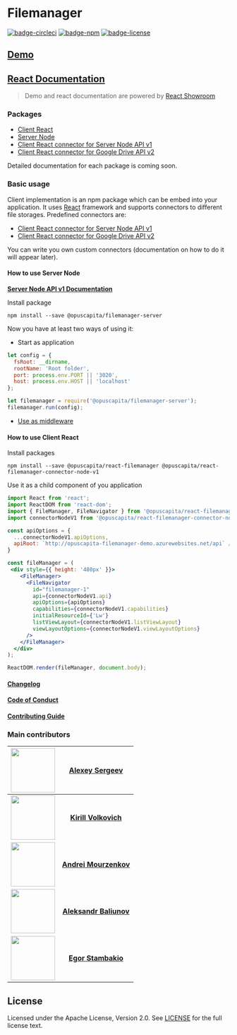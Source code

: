 # Filemanager

[![badge-circleci](https://img.shields.io/circleci/project/github/RedSparr0w/node-csgo-parser.svg)](https://circleci.com/gh/OpusCapita/filemanager)
[![badge-npm](https://img.shields.io/npm/v/@opuscapita/react-filemanager.svg)](https://www.npmjs.com/package/@opuscapita/react-filemanager)
[![badge-license](https://img.shields.io/github/license/OpusCapita/filemanager.svg)](./LICENSE)

## [Demo](http://opuscapita-filemanager-demo-master.azurewebsites.net/?currentComponentName=FileManager&maxContainerWidth=100%25&showSidebar=false)

## [React Documentation](http://opuscapita-filemanager-demo-master.azurewebsites.net/?currentComponentName=FileNavigator&maxContainerWidth=100%25&showSidebar=false)

> Demo and react documentation are powered by [React Showroom](https://github.com/OpusCapita/react-showroom-client)

### Packages

* [Client React](./packages/client-react)
* [Server Node](./packages/server-nodejs)
* [Client React connector for Server Node API v1](./packages/connector-node-v1)
* [Client React connector for Google Drive API v2](./packages/connector-google-drive-v2)

Detailed documentation for each package is coming soon.

### Basic usage

Client implementation is an npm package which can be embed into your application.
It uses [React](https://reactjs.org/) framework and supports connectors to different file storages.
Predefined connectors are:

* [Client React connector for Server Node API v1](./packages/connector-node-v1)
* [Client React connector for Google Drive API v2](./packages/connector-google-drive-v2)

You can write you own custom connectors (documentation on how to do it will appear later).

#### How to use Server Node

[**Server Node API v1 Documentation**](http://opuscapita-filemanager-demo-master.azurewebsites.net/api/docs/)

Install package

```shell
npm install --save @opuscapita/filemanager-server
```

Now you have at least two ways of using it:

* Start as application

```js
let config = {
  fsRoot: __dirname,
  rootName: 'Root folder',
  port: process.env.PORT || '3020',
  host: process.env.HOST || 'localhost'
};

let filemanager = require('@opuscapita/filemanager-server');
filemanager.run(config);
```

* [Use as middleware](https://github.com/OpusCapita/filemanager/blob/master/demo/index.js)

#### How to use Client React

Install packages

```shell
npm install --save @opuscapita/react-filemanager @opuscapita/react-filemanager-connector-node-v1
```

Use it as a child component of you application

```jsx
import React from 'react';
import ReactDOM from 'react-dom';
import { FileManager, FileNavigator } from '@opuscapita/react-filemanager';
import connectorNodeV1 from '@opuscapita/react-filemanager-connector-node-v1';

const apiOptions = {
  ...connectorNodeV1.apiOptions,
  apiRoot: `http://opuscapita-filemanager-demo.azurewebsites.net/api` // Or you local Server Node V1 installation.
}

const fileManager = (
 <div style={{ height: '480px' }}>
    <FileManager>
      <FileNavigator
        id="filemanager-1"
        api={connectorNodeV1.api}
        apiOptions={apiOptions}
        capabilities={connectorNodeV1.capabilities}
        initialResourceId={'Lw'}
        listViewLayout={connectorNodeV1.listViewLayout}
        viewLayoutOptions={connectorNodeV1.viewLayoutOptions}
      />
    </FileManager>
  </div>
);

ReactDOM.render(fileManager, document.body);
```

#### [Changelog](https://github.com/OpusCapita/filemanager/blob/master/CHANGELOG.md)
#### [Code of Conduct](https://github.com/OpusCapita/filemanager/blob/master/CODE_OF_CONDUCT.md)
#### [Contributing Guide](https://github.com/OpusCapita/filemanager/blob/master/CONTRIBUTING.md)

### Main contributors

| [<img src="https://avatars.githubusercontent.com/u/24603787?v=3" width="100px;"/>](https://github.com/asergeev-sc) | [**Alexey Sergeev**](https://github.com/asergeev-sc)     |
| :---: | :---: |
| [<img src="https://avatars.githubusercontent.com/u/24652543?v=3" width="100px;"/>](https://github.com/kvolkovich-sc) | [**Kirill Volkovich**](https://github.com/kvolkovich-sc) |
| [<img src="https://avatars1.githubusercontent.com/u/24649844?s=400&v=4" width="100px;"/>](https://github.com/amourzenkov-sc) | [**Andrei Mourzenkov**](https://github.com/amourzenkov-sc) |
  [<img src="https://avatars.githubusercontent.com/u/28590602?v=3" width="100px;"/>](https://github.com/abaliunov-sc) | [**Aleksandr Baliunov**](https://github.com/abaliunov-sc) |
  [<img src="https://avatars0.githubusercontent.com/u/31243790?s=460&v=4" width="100px;"/>](https://github.com/estambakio-sc) | [**Egor Stambakio**](https://github.com/estambakio-sc) |

## License

Licensed under the Apache License, Version 2.0. See [LICENSE](./LICENSE) for the full license text.
